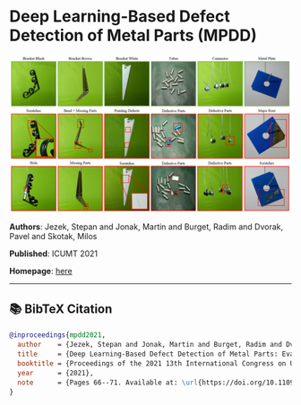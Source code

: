 # Deep Learning-Based Defect Detection of Metal Parts (MPDD)
![image](https://github.com/stepanje/MPDD/raw/main/samples.png)

**Authors**: Jezek, Stepan and Jonak, Martin and Burget, Radim and Dvorak, Pavel and Skotak, Milos

**Published**: ICUMT 2021

**Homepage**: [here](https://github.com/stepanje/MPDD)

---

## 📚 BibTeX Citation

```bibtex
@inproceedings{mpdd2021,
  author    = {Jezek, Stepan and Jonak, Martin and Burget, Radim and Dvorak, Pavel and Skotak, Milos},
  title     = {Deep Learning-Based Defect Detection of Metal Parts: Evaluating Current Methods in Complex Conditions},
  booktitle = {Proceedings of the 2021 13th International Congress on Ultra Modern Telecommunications and Control Systems and Workshops (ICUMT)},
  year      = {2021},
  note      = {Pages 66--71. Available at: \url{https://doi.org/10.1109/ICUMT54235.2021.9631567}}
}
```